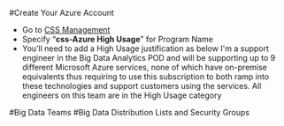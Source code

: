 
#Create Your Azure Account
   * Go to [CSS Management](https://microsoft.sharepoint.com/teams/azureinternal/CSSMgmt/SitePages/Home.aspx)
   * Specify “**css-Azure High Usage**” for Program Name 
   * You’ll need to add a High Usage justification as below
     I'm a support engineer in the Big Data Analytics POD and will be supporting up to 9 different Microsoft Azure services, none of which have on-premise equivalents thus requiring to use this subscription to both ramp into these technologies and support customers using the services. All engineers on this team are in the High Usage category

#Big Data Teams
#Big Data Distribution Lists and Security Groups
